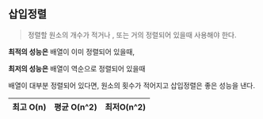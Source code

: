 ## 삽입정렬

> 정렬할 원소의 개수가 적거나 , 또는 거의 정렬되어 있을때 사용해야 한다.

**최적의 성능은** 배열이 이미 정렬되어 있을때,

**최저의 성능은** 배열이 역순으로 정렬되어 있을때

배열이 대부분 정렬되어 있다면, 원소의 횟수가 적어지고 삽입정렬은 좋은 성능을 낸다.

| 최고 O(n) | 평균 O(n^2) | 최저O(n^2) |
| --------- | ----------- | ---------- |

